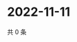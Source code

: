 # 2022-11-11

共 0 条

<!-- BEGIN WEIBO -->
<!-- 最后更新时间 Fri Nov 11 2022 10:53:20 GMT+0800 (China Standard Time) -->

<!-- END WEIBO -->
